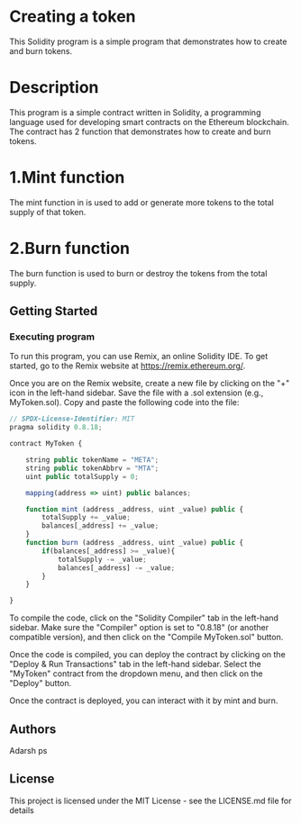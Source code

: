 # Creating a token

This Solidity program is a simple program that demonstrates how to create and burn tokens.

# Description
This program is a simple contract written in Solidity, a programming language used for developing smart contracts on the Ethereum blockchain. The contract has 2 function that demonstrates how to create and burn tokens.
  # 1.Mint function
  The mint function in is used to add or generate more tokens to the total supply of that token.
  
  # 2.Burn function
  The burn function is used to burn or destroy the tokens from the total supply.
  
## Getting Started

### Executing program
To run this program, you can use Remix, an online Solidity IDE. To get started, go to the Remix website at https://remix.ethereum.org/.

Once you are on the Remix website, create a new file by clicking on the "+" icon in the left-hand sidebar. Save the file with a .sol extension (e.g., MyToken.sol). Copy and paste the following code into the file:

```javascript
// SPDX-License-Identifier: MIT
pragma solidity 0.8.18;

contract MyToken {

    string public tokenName = "META";
    string public tokenAbbrv = "MTA";
    uint public totalSupply = 0;

    mapping(address => uint) public balances;

    function mint (address _address, uint _value) public {
        totalSupply += _value;
        balances[_address] += _value;
    }
    function burn (address _address, uint _value) public {
        if(balances[_address] >= _value){
            totalSupply -= _value;
            balances[_address] -= _value;
        }
    }

}
```
To compile the code, click on the "Solidity Compiler" tab in the left-hand sidebar. Make sure the "Compiler" option is set to "0.8.18" (or another compatible version), and then click on the "Compile MyToken.sol" button.

Once the code is compiled, you can deploy the contract by clicking on the "Deploy & Run Transactions" tab in the left-hand sidebar. Select the "MyToken" contract from the dropdown menu, and then click on the "Deploy" button.

Once the contract is deployed, you can interact with it by mint and burn.

## Authors
Adarsh ps

## License
This project is licensed under the MIT License - see the LICENSE.md file for details
